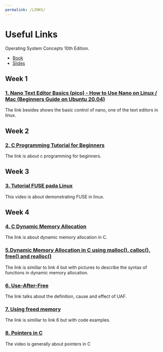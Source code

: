 ```yaml
---
permalink: /LINKS/
---
```

# Useful Links  
Operating System Concepts 10th Edition.  
* [Book](https://os-book.com/OS10/index.html)  
* [Slides](https://os-book.com/OS10/slide-dir/index.html)  

## Week 1  
### [1. Nano Text Editor Basics (pico) - How to Use Nano on Linux / Mac (Beginners Guide on Ubuntu 20.04)](https://www.youtube.com/watch?v=Jf0ZJZJ8jlI&ab_channel=SavvyNik)  
The link besides shows the basic control of nano, one of the text editors in linux.

## Week 2  
### [2. C Programming Tutorial for Beginners](https://www.youtube.com/watch?v=KJgsSFOSQv0&ab_channel=freeCodeCamp.org)  
The link is about c programming for beginners.

## Week 3  
### [3. Tutorial FUSE pada Linux](https://www.youtube.com/watch?v=Utkwg9Mwtsg&ab_channel=DzakyZakiyalFawwaz)  
This video is about demonstrating FUSE in linux.

## Week 4  
### [4. C Dynamic Memory Allocation](https://www.programiz.com/c-programming/c-dynamic-memory-allocation)  
The link is about dynamic memory allocation in C.

### [5.Dynamic Memory Allocation in C using malloc(), calloc(), free() and realloc()](https://www.geeksforgeeks.org/dynamic-memory-allocation-in-c-using-malloc-calloc-free-and-realloc/)  
The link is simillar to link 4 but with pictures to describe the syntax of functions in dynamic memory allocation.

### [6. Use-After-Free](https://encyclopedia.kaspersky.com/glossary/use-after-free/)  
The link talks about the definition, cause and effect of UAF.

### [7. Using freed memory](https://owasp.org/www-community/vulnerabilities/Using_freed_memory)  
The link is simillar to link 6 but with code examples.

### [8. Pointers in C](https://www.youtube.com/watch?v=mw1qsMieK5c&ab_channel=GaryExplains)  
The video is generally about pointers in C
